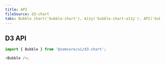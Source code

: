 ```yaml
---
title: API
fileSource: d3-chart
tabs: Bubble chart('bubble-chart'), A11y('bubble-chart-a11y'), API('bubble-chart-api'), Examples('bubble-chart-d3-code'), Changelog('d3-chart-changelog')
---
```


## D3 API

```js
import { Bubble } from '@semcore/ui/d3-chart';

<Bubble />;
```

<TypesView type="BubbleProps" :types={...types} />

<script setup>import { data as types } from '@types.data.ts';</script>